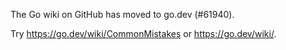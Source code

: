 The Go wiki on GitHub has moved to go.dev (#61940).

Try <https://go.dev/wiki/CommonMistakes> or <https://go.dev/wiki/>.

